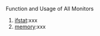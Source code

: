 Function and Usage of All Monitors

 1. [ifstat](oto_lkp/lkp-tests-master/monitors/ifstat):xxx
 2. [memory](oto_lkp/lkp-tests-master/monitors/memory):xxx
